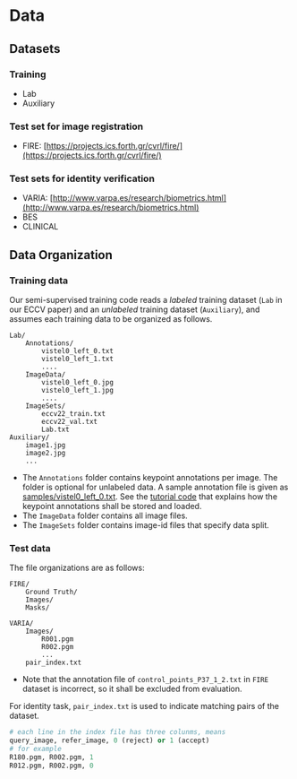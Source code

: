 
# Data 

## Datasets
### Training
+ Lab
+ Auxiliary
### Test set for image registration
+ FIRE: [https://projects.ics.forth.gr/cvrl/fire/](https://projects.ics.forth.gr/cvrl/fire/)
### Test sets for identity verification
+ VARIA: [http://www.varpa.es/research/biometrics.html](http://www.varpa.es/research/biometrics.html)
+ BES
+ CLINICAL


## Data Organization

### Training data

Our semi-supervised training code reads a *labeled* training dataset (`Lab` in our ECCV paper) and an *unlabeled* training dataset (`Auxiliary`), 
and assumes each training data to be organized as follows.
```
Lab/
    Annotations/
        vistel0_left_0.txt
        vistel0_left_1.txt
        ....       
    ImageData/
        vistel0_left_0.jpg
        vistel0_left_1.jpg
        ....     
    ImageSets/
        eccv22_train.txt  
        eccv22_val.txt    
        Lab.txt  
Auxiliary/
    image1.jpg
    image2.jpg
    ...
```
+ The `Annotations` folder contains keypoint annotations per image. The folder is optional for unlabeled data. A sample annotation file is given as [samples/vistel0_left_0.txt](samples/vistel0_left_0.txt). See the [tutorial code](../notebooks/read_keypoint_labels.ipynb) that explains how the keypoint annotations shall be stored and loaded.
+ The `ImageData` folder contains all image files.
+ The `ImageSets` folder contains image-id files that specify data split.

### Test data
The file organizations are as follows:

```
FIRE/
    Ground Truth/
    Images/
    Masks/

VARIA/
    Images/
        R001.pgm
        R002.pgm
        ...
    pair_index.txt
```
+ Note that the annotation file of `control_points_P37_1_2.txt` in `FIRE` dataset is incorrect, so it shall be excluded from evaluation.

For identity task, `pair_index.txt` is used to indicate matching pairs of the dataset.
``` python
# each line in the index file has three colunms, means
query_image, refer_image, 0 (reject) or 1 (accept)
# for example
R180.pgm, R002.pgm, 1
R012.pgm, R002.pgm, 0
```
